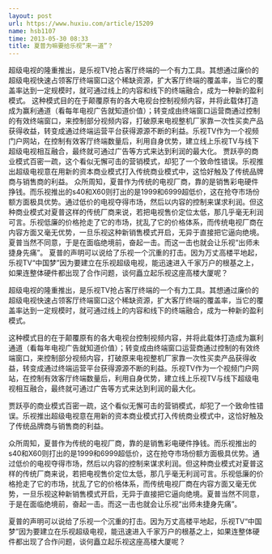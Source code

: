 ```yaml
---
layout: post
url: https://www.huxiu.com/article/15209
name: hsb1107
time: 2013-05-30 08:33
title: 夏普为嘛要给乐视“来一道”？
---
```

超级电视的隆重推出，是乐视TV抢占客厅终端的一个有力工具。其想通过廉价的超级电视快速占领客厅终端窗口这个稀缺资源，扩大客厅终端的覆盖率，当它的覆盖率达到一定规模时，就可通过线上的内容和线下的终端融合，成为一种新的盈利模式。 这种模式目的在于颠覆原有的各大电视台控制视频内容，并将此载体打造成为赢利通道（看每年电视广告就知道价值）；转变成由终端窗口运营商通过控制的有效终端窗口，来控制部分视频内容，打破原来电视整机厂家靠一次性买卖产品获得收益，转变成通过终端运营平台获得源源不断的利益。乐视TV作为一个视频门户网站，在控制有效客厅终端数量后，利用自身优势，建立线上乐视TV与线下超级电视相互融合，最终就可通过广告等方式来达到利润的最大化。 贾跃亭的商业模式百密一疏，这个看似无懈可击的营销模式，却犯了一个致命性错误。乐视推出超级电视意在用新的资本商业模式打入传统商业模式中，这恰好触及了传统品牌商与销售商的利益。 众所周知，夏普作为传统的电视厂商，靠的是销售彩电硬件挣钱。而乐视推出的s40和X60则打出的是1999和6999超低价，这在抢夺市场份额方面极具优势。通过低价的电视夺得市场，然后以内容的控制来谋求利润。但这种商业模式对夏普这样的传统厂商来说，若把电视售价定位太低，那几乎毫无利润可言。乐视低廉的价格抢走了它的市场，扰乱了它的价格体系，而传统电视厂商在内容方面又毫无优势，一旦乐视这种新销售模式开启，无异于直接把它逼向绝境。夏普当然不同意，于是在面临绝境前，奋起一击。而这一击也就会让乐视“出师未捷身先痛”。 夏普的声明可以说给了乐视一个沉重的打击。因为万丈高楼平地起，乐视TV“中国梦”因为要建立在乐视超级电视，能迅速进入千家万户的根基之上，如果连整体硬件都出现了合作问题，谈何矗立起乐视这座高楼大厦呢？

超级电视的隆重推出，是乐视TV抢占客厅终端的一个有力工具。其想通过廉价的超级电视快速占领客厅终端窗口这个稀缺资源，扩大客厅终端的覆盖率，当它的覆盖率达到一定规模时，就可通过线上的内容和线下的终端融合，成为一种新的盈利模式。

这种模式目的在于颠覆原有的各大电视台控制视频内容，并将此载体打造成为赢利通道（看每年电视广告就知道价值）；转变成由终端窗口运营商通过控制的有效终端窗口，来控制部分视频内容，打破原来电视整机厂家靠一次性买卖产品获得收益，转变成通过终端运营平台获得源源不断的利益。乐视TV作为一个视频门户网站，在控制有效客厅终端数量后，利用自身优势，建立线上乐视TV与线下超级电视相互融合，最终就可通过广告等方式来达到利润的最大化。

贾跃亭的商业模式百密一疏，这个看似无懈可击的营销模式，却犯了一个致命性错误。乐视推出超级电视意在用新的资本商业模式打入传统商业模式中，这恰好触及了传统品牌商与销售商的利益。

众所周知，夏普作为传统的电视厂商，靠的是销售彩电硬件挣钱。而乐视推出的s40和X60则打出的是1999和6999超低价，这在抢夺市场份额方面极具优势。通过低价的电视夺得市场，然后以内容的控制来谋求利润。但这种商业模式对夏普这样的传统厂商来说，若把电视售价定位太低，那几乎毫无利润可言。乐视低廉的价格抢走了它的市场，扰乱了它的价格体系，而传统电视厂商在内容方面又毫无优势，一旦乐视这种新销售模式开启，无异于直接把它逼向绝境。夏普当然不同意，于是在面临绝境前，奋起一击。而这一击也就会让乐视“出师未捷身先痛”。

夏普的声明可以说给了乐视一个沉重的打击。因为万丈高楼平地起，乐视TV“中国梦”因为要建立在乐视超级电视，能迅速进入千家万户的根基之上，如果连整体硬件都出现了合作问题，谈何矗立起乐视这座高楼大厦呢？

